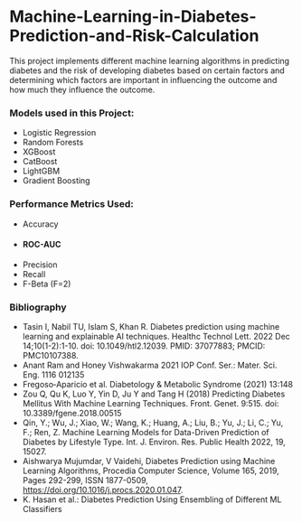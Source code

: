 # Machine-Learning-in-Diabetes-Prediction-and-Risk-Calculation
This project implements different machine learning algorithms in predicting diabetes and the risk of developing diabetes based on certain factors and determining which factors are important in influencing the outcome and how much they influence the outcome. 

### Models used in this Project: 
- Logistic Regression
- Random Forests
- XGBoost
- CatBoost
- LightGBM
- Gradient Boosting

### Performance Metrics Used: 
- Accuracy
- #### ROC-AUC
- Precision
- Recall
- F-Beta (F=2)

### Bibliography
- Tasin I, Nabil TU, Islam S, Khan R. Diabetes prediction using machine learning and explainable AI techniques. Healthc Technol Lett. 2022 Dec 14;10(1-2):1-10. doi: 10.1049/htl2.12039. PMID: 37077883; PMCID: PMC10107388.
- Anant Ram and Honey Vishwakarma 2021 IOP Conf. Ser.: Mater. Sci. Eng. 1116 012135
- Fregoso‑Aparicio et al. Diabetology & Metabolic Syndrome (2021) 13:148
- Zou Q, Qu K, Luo Y, Yin D, Ju Y and Tang H (2018) Predicting Diabetes Mellitus With Machine Learning Techniques. Front. Genet. 9:515. doi: 10.3389/fgene.2018.00515
- Qin, Y.; Wu, J.; Xiao, W.; Wang, K.; Huang, A.; Liu, B.; Yu, J.; Li, C.; Yu, F.; Ren, Z. Machine Learning Models for Data-Driven Prediction of Diabetes by Lifestyle Type. Int. J. Environ. Res. Public Health 2022, 19, 15027.
- Aishwarya Mujumdar, V Vaidehi, Diabetes Prediction using Machine Learning Algorithms, Procedia Computer Science, Volume 165, 2019, Pages 292-299, ISSN 1877-0509, https://doi.org/10.1016/j.procs.2020.01.047.
- K. Hasan et al.: Diabetes Prediction Using Ensembling of Different ML Classifiers
